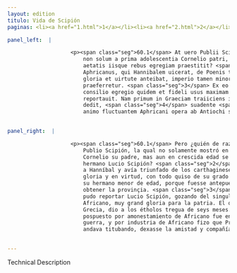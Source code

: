 ```yaml
---
layout: edition
titulo: Vida de Scipión
paginas: <li><a href="1.html">1</a></li><li><a href="2.html">2</a></li><li><a href="3.html">3</a></li><li><a href="4.html">4</a></li><li><a href="5.html">5</a></li><li><a href="6.html">6</a></li><li><a href="7.html">7</a></li><li><a href="8.html">8</a></li><li><a href="9.html">9</a></li><li><a href="10.html">10</a></li><li><a href="11.html">11</a></li><li><a href="12.html">12</a></li><li><a href="13.html">13</a></li><li><a href="14.html">14</a></li><li><a href="15.html">15</a></li><li><a href="16.html">16</a></li><li><a href="17.html">17</a></li><li><a href="18.html">18</a></li><li><a href="19.html">19</a></li><li><a href="20.html">20</a></li><li><a href="21.html">21</a></li><li><a href="22.html">22</a></li><li><a href="23.html">23</a></li><li><a href="24.html">24</a></li><li><a href="25.html">25</a></li><li><a href="26.html">26</a></li><li><a href="27.html">27</a></li><li><a href="28.html">28</a></li><li><a href="29.html">29</a></li><li><a href="30.html">30</a></li><li><a href="31.html">31</a></li><li><a href="32.html">32</a></li><li><a href="33.html">33</a></li><li><a href="34.html">34</a></li><li><a href="35.html">35</a></li><li><a href="36.html">36</a></li><li><a href="37.html">37</a></li><li><a href="38.html">38</a></li><li><a href="39.html">39</a></li><li><a href="40.html">40</a></li><li><a href="41.html">41</a></li><li><a href="42.html">42</a></li><li><a href="43.html">43</a></li><li><a href="44.html">44</a></li><li><a href="45.html">45</a></li><li><a href="46.html">46</a></li><li><a href="47.html">47</a></li><li><a href="48.html">48</a></li><li><a href="49.html">49</a></li><li><a href="50.html">50</a></li><li><a href="51.html">51</a></li><li><a href="52.html">52</a></li><li><a href="53.html">53</a></li><li><a href="54.html">54</a></li><li><a href="55.html">55</a></li><li><a href="56.html">56</a></li><li><a href="57.html">57</a></li><li><a href="58.html">58</a></li><li><a href="59.html">59</a></li><li><a href="60.html">60</a></li><li><a href="61.html">61</a></li><li><a href="62.html">62</a></li><li><a href="63.html">63</a></li><li><a href="64.html">64</a></li><li><a href="65.html">65</a></li><li><a href="66.html">66</a></li><li><a href="67.html">67</a></li><li><a href="68.html">68</a></li><li><a href="69.html">69</a></li><li><a href="70.html">70</a></li><li><a href="71.html">71</a></li><li><a href="72.html">72</a></li><li><a href="73.html">73</a></li><li><a href="74.html">74</a></li>

panel_left:  |

                    <p><span class="seg">60.1</span> At uero Publii Scipionis pietatem quis non iure miretur, quam
                        non solum a prima adolescentia Cornelio patri, sed etiam Lucii fratri id
                        aetatis iisque rebus egregiam praestitit? <span class="seg">2</span> Et quamquam erat
                        Aphricanus, qui Hannibalem uicerat, de Poenis triumpharat, omnes belli
                        gloria et uirtute anteibat, imperio tamen minoris natu se sponte <span class="tooltip">summissit<span class="tooltiptext">submisit <span class="siglas">F M P R S W r s</span> sumpsit <span class="siglas">U</span> </span></span>, ut is in honore obtinendae prouinciae gratioso collegae
                        praeferretur. <span class="seg">3</span> Ex eo autem bello Lucio Scipio consul Aphricani
                        consilio egregio quidem et fideli usus maximam gloriam in patriam
                        reportauit. Nam primum in Graeciam traiiciens indutias sex mensium Aetholis
                        dedit, <span class="seg">4</span> suadente <span class="tooltip">Aphricano posthabitis<span class="tooltiptext">Affricano ut posthabitis <span class="siglas">F N P S U W</span> </span></span> omnibus Asiam caput belli peteret, Prusiam deinde Bithiniae regem
                        animo fluctuantem Aphricani opera ab Antiochi societate <span class="tooltip">auertit<span class="tooltiptext">aduertit <span class="siglas">U</span> </span></span>.</p>
                

panel_right:  |

                    <p><span class="seg">60.1</span> Pero ¿quién de razón no terná en maravilla la piedad de
                        Publio Scipión, la qual no solamente mostró en su primera adolescencia a
                        Cornelio su padre, mas aun en crescida edad se ovo tan piadosamente con su
                        hermano Lucio Scipión? <span class="seg">2</span> Y aunque el Africano era el que venciera
                        a Hanníbal y avía triunfado de los carthagineses, y era delantero a todos en
                        gloria y en virtud, con todo quiso de su grado someterse a la capitanía de
                        su hermano menor de edad, porque fuesse antepuesto en honra graçiosa de
                        obtener la provinçia. <span class="seg">3</span> Ca <a href="../public/images/1491/190r.jpg" target="new"><img class="facs" src="../public/images/1491/1491.jpg"/></a>[190r,a] de aquella guerra
                        pudo reportar Lucio Scipión, gozando del singular y leal consejo del
                        Africano, muy grand gloria para la patria. El qual, primero passando en
                        Grecia, dio a los étholos tregua de seys meses. <span class="seg">4</span> Y todo lo ál
                        pospuesto por amonestamiento de Africano fue en Asia contra la cabeça de la
                        guerra, y por industria de Africano fizo que Prusia, rey de Bithynia, que
                        andava titubando, dexasse la amistad y compañía de Anthíoco.</p>
                

---
```


Technical Description 